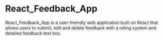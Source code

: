 # React_Feedback_App
React_Feedback_App is a user-friendly web application built on React that allows users to submit, edit and delete feedback with a rating system and detailed feedback text box.
